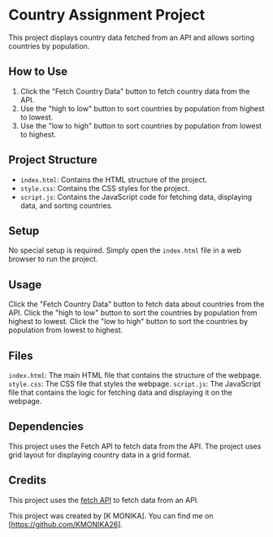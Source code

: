 # Country Assignment Project

This project displays country data fetched from an API and allows sorting countries by population.

## How to Use

1. Click the "Fetch Country Data" button to fetch country data from the API.
2. Use the "high to low" button to sort countries by population from highest to lowest.
3. Use the "low to high" button to sort countries by population from lowest to highest.

## Project Structure

- `index.html`: Contains the HTML structure of the project.
- `style.css`: Contains the CSS styles for the project.
- `script.js`: Contains the JavaScript code for fetching data, displaying data, and       sorting countries.

## Setup

No special setup is required. Simply open the `index.html` file in a web browser to run the project.

## Usage

Click the "Fetch Country Data" button to fetch data about countries from the API.
Click the "high to low" button to sort the countries by population from highest to lowest.
Click the "low to high" button to sort the countries by population from lowest to highest.


## Files

`index.html`: The main HTML file that contains the structure of the webpage.
`style.css`: The CSS file that styles the webpage.
`script.js`: The JavaScript file that contains the logic for fetching data and displaying it on the webpage.


## Dependencies

This project uses the Fetch API to fetch data from the API.
The project uses grid layout for displaying country data in a grid format.

## Credits

This project uses the [fetch API](https://developer.mozilla.org/en-US/docs/Web/API/Fetch_API) to fetch data from an API.


This project was created by [K MONIKA]. You can find me on [https://github.com/KMONIKA26].
